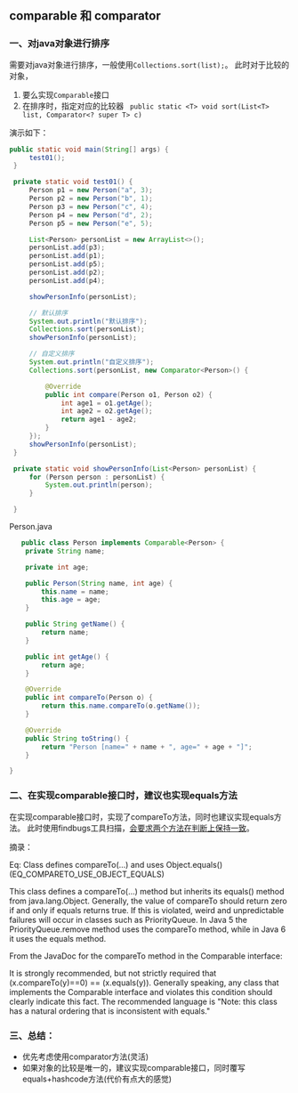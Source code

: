 ## comparable 和 comparator

### 一、对java对象进行排序

   需要对java对象进行排序，一般使用`Collections.sort(list);`。
   此时对于比较的对象，
   1. 要么实现`Comparable`接口
   2. 在排序时，指定对应的比较器
       ` public static <T> void sort(List<T> list, Comparator<? super T> c)`

   演示如下：
   ```java
   public static void main(String[] args) {
        test01();
    }

    private static void test01() {
        Person p1 = new Person("a", 3);
        Person p2 = new Person("b", 1);
        Person p3 = new Person("c", 4);
        Person p4 = new Person("d", 2);
        Person p5 = new Person("e", 5);

        List<Person> personList = new ArrayList<>();
        personList.add(p3);
        personList.add(p1);
        personList.add(p5);
        personList.add(p2);
        personList.add(p4);

        showPersonInfo(personList);

        // 默认排序
        System.out.println("默认排序");
        Collections.sort(personList);
        showPersonInfo(personList);

        // 自定义排序
        System.out.println("自定义排序");
        Collections.sort(personList, new Comparator<Person>() {

            @Override
            public int compare(Person o1, Person o2) {
                int age1 = o1.getAge();
                int age2 = o2.getAge();
                return age1 - age2;
            }
        });
        showPersonInfo(personList);
    }

    private static void showPersonInfo(List<Person> personList) {
        for (Person person : personList) {
            System.out.println(person);
        }

    }
   ```

Person.java
```java
   public class Person implements Comparable<Person> {
    private String name;

    private int age;

    public Person(String name, int age) {
        this.name = name;
        this.age = age;
    }

    public String getName() {
        return name;
    }

    public int getAge() {
        return age;
    }

    @Override
    public int compareTo(Person o) {
        return this.name.compareTo(o.getName());
    }

    @Override
    public String toString() {
        return "Person [name=" + name + ", age=" + age + "]";
    }

}
```

### 二、在实现comparable接口时，建议也实现equals方法

在实现comparable接口时，实现了compareTo方法，同时也建议实现equals方法。
此时使用findbugs工具扫描，[会要求两个方法在判断上保持一致](http://stackoverflow.com/questions/16701047/bad-practice-class-defines-compareto-and-uses-object-equals)。

摘录：
>
Eq: Class defines compareTo(...) and uses Object.equals() (EQ_COMPARETO_USE_OBJECT_EQUALS)
>
This class defines a compareTo(...) method but inherits its equals() method from java.lang.Object. Generally, the value of compareTo should return zero if and only if equals returns true. If this is violated, weird and unpredictable failures will occur in classes such as PriorityQueue. In Java 5 the PriorityQueue.remove method uses the compareTo method, while in Java 6 it uses the equals method.
>
From the JavaDoc for the compareTo method in the Comparable interface:
>
It is strongly recommended, but not strictly required that (x.compareTo(y)==0) == (x.equals(y)). Generally speaking, any class that implements the Comparable interface and violates this condition should clearly indicate this fact. The recommended language is "Note: this class has a natural ordering that is inconsistent with equals."


### 三、总结：
- 优先考虑使用comparator方法(灵活)
- 如果对象的比较是唯一的，建议实现comparable接口，同时覆写equals+hashcode方法(代价有点大的感觉)
